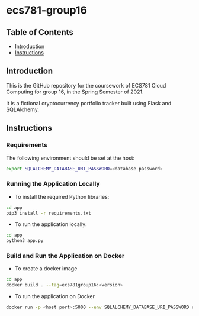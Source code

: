 # ecs781-group16

## Table of Contents
* [Introduction](#introduction)
* [Instructions](#instructions)

## Introduction
This is the GitHub repository for the coursework of ECS781 Cloud Computing for group 16, in the Spring Semester of 2021.

It is a fictional cryptocurrency portfolio tracker built using Flask and SQLAlchemy.

## Instructions
### Requirements
The following environment should be set at the host:
```bash
export SQLALCHEMY_DATABASE_URI_PASSWORD=<database password>
```

### Running the Application Locally
* To install the required Python libraries:
```bash
cd app
pip3 install -r requirements.txt
```

* To run the application locally:
```bash
cd app
python3 app.py
```

### Build and Run the Application on Docker
* To create a docker image
```bash
cd app
docker build . --tag=ecs781group16:<version>
```

* To run the application on Docker
```bash
docker run -p <host port>:5000 --env SQLALCHEMY_DATABASE_URI_PASSWORD ecs781group16:<version>
```